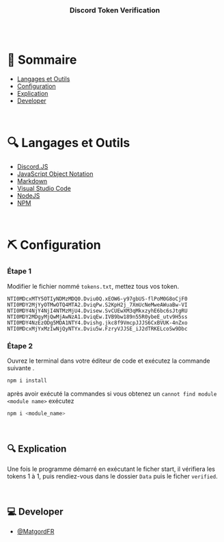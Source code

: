 <h3 align="center">Discord Token Verification</h3>

<br/>
<br/>

# 📝 Sommaire

- [Langages et Outils](#langages_et_outils)
- [Configuration](#configuration)
- [Explication](#explication)
- [Developer](#developer)

<br/>


# 🔍 Langages et Outils <a name = "langages_et_outils"></a>

- [Discord.JS](https://discord.js.org/#/) 
- [JavaScript Object Notation](https://www.mongodb.com/) 
- [Markdown](https://docs.github.com/en/repositories/managing-your-repositorys-settings-and-features/customizing-your-repository/about-readmes)
- [Visual Studio Code](https://code.visualstudio.com)
- [NodeJS](https://nodejs.org/en/)
- [NPM](https://www.npmjs.com)

<br/>


# ⛏️ Configuration <a name = "configuration"></a>

### Étape 1

Modifier le fichier nommé  `tokens.txt`, mettez tous vos token. 


```config
NTI0MDcxMTY5OTIyNDMzMDQ0.Dviu0Q.xEOW6-y97gbUS-flPoM0G8oCjF0
NTI0MDY2MjYyOTMwOTQ4MTA2.DviqPw.S2KpH2j_7XmUcNeMweAWuaBw-VI
NTI0MDY4NjY4NjI4NTMzMjU4.Dvisew.SvCUEwXM3qMkxzyhE6bc6sJtgRU
NTI0MDY2MDgyMjQwMjAwNzA1.DviqEw.IVB9bw189n55R0ybeE_utv9H5ss
NTI0MDY4NzEzODg5MDA1NTY4.Dvishg.jkc8f9VmcpJJJS6CxBVUK-4nZxo
NTI0MDcxMjYxMzIwNjQyNTYx.Dviu5w.FzryVJJSE_iJ2dTRKELcoSw9Dbc
```

### Étape 2

Ouvrez le terminal dans votre éditeur de code et exécutez la commande suivante .

```bash
npm i install
```

après avoir exécuté la commandes si vous obtenez un `cannot find module <module name>` exécutez

```bash
npm i <module_name>
```

<br/>


## 🔍 Explication <a name = "explication"></a>
Une fois le programme démarré en exécutant le ficher start, il vérifiera les tokens 1 à 1, puis rendiez-vous dans le dossier `Data` puis le ficher `verified`.

<br/>


## 💻 Developer <a name = "developer"></a>

- [@MatgordFR](https://discord.com/users/711533499806515220) 
